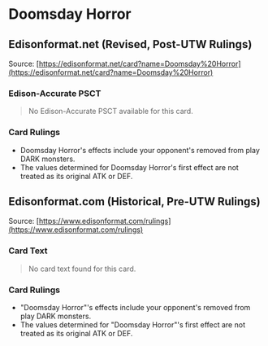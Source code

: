# Doomsday Horror

## Edisonformat.net (Revised, Post-UTW Rulings)

Source: [https://edisonformat.net/card?name=Doomsday%20Horror](https://edisonformat.net/card?name=Doomsday%20Horror)

### Edison-Accurate PSCT

> No Edison-Accurate PSCT available for this card.

### Card Rulings

*   Doomsday Horror's effects include your opponent's removed from play DARK monsters.
*   The values determined for Doomsday Horror's first effect are not treated as its original ATK or DEF.


## Edisonformat.com (Historical, Pre-UTW Rulings)

Source: [https://www.edisonformat.com/rulings](https://www.edisonformat.com/rulings)

### Card Text

> No card text found for this card.

### Card Rulings

*   "Doomsday Horror"'s effects include your opponent's removed from play DARK monsters.
*   The values determined for "Doomsday Horror"'s first effect are not treated as its original ATK or DEF.


